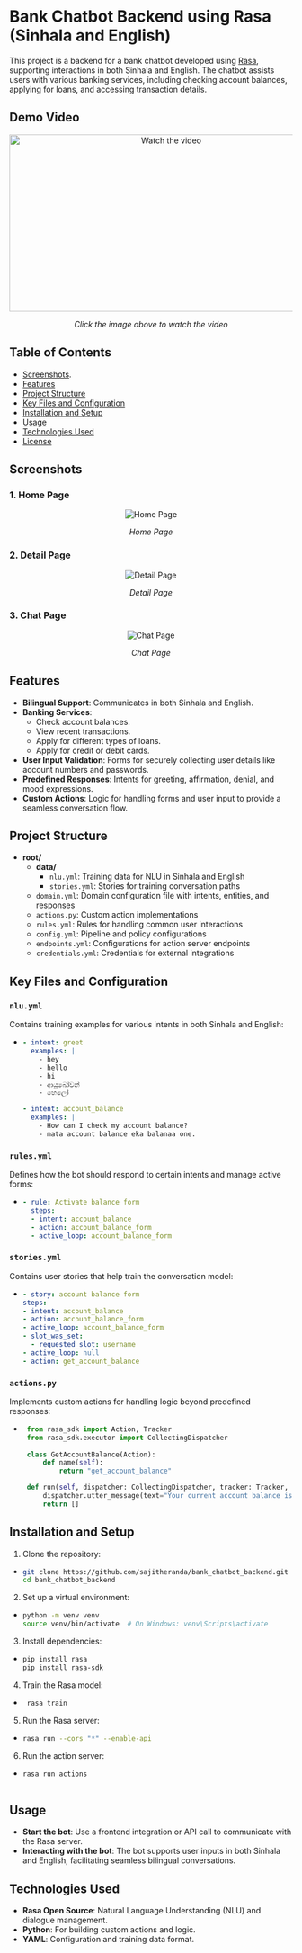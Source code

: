 # Bank Chatbot Backend using Rasa (Sinhala and English)

This project is a backend for a bank chatbot developed using [Rasa](https://rasa.com/), supporting interactions in both Sinhala and English. The chatbot assists users with various banking services, including checking account balances, applying for loans, and accessing transaction details.

## Demo Video

<div align="center">
  <a href="https://youtu.be/K6prUbMt-_Q" target="_blank">
    <img src="https://img.youtube.com/vi/K6prUbMt-_Q/0.jpg" alt="Watch the video" width="560" height="315">
  </a>
  <p><em>Click the image above to watch the video</em></p>
</div>

## Table of Contents
- [Screenshots](#screenshots).
- [Features](#features)
- [Project Structure](#project-structure)
- [Key Files and Configuration](#key-files-and-configuration)
- [Installation and Setup](#installation-and-setup)
- [Usage](#usage)
- [Technologies Used](#technologies-used)
- [License](#license)

## Screenshots

### 1. Home Page
<div align="center">
  <img src="https://github.com/user-attachments/assets/f3553aed-a111-4114-a6a1-30da48614b66" alt="Home Page">
  <p><em>Home Page</em></p>
</div>

### 2. Detail Page
<div align="center">
  <img src="https://github.com/user-attachments/assets/7d276f16-6369-45f1-9f12-63a116a198cc" alt="Detail Page">
  <p><em>Detail Page</em></p>
</div>

### 3. Chat Page
<div align="center">
  <img src="https://github.com/user-attachments/assets/5b377912-8ee9-4c1d-b3e6-21fcd7f3a136" alt="Chat Page">
  <p><em>Chat Page</em></p>
</div>

## Features
- **Bilingual Support**: Communicates in both Sinhala and English.
- **Banking Services**:
  - Check account balances.
  - View recent transactions.
  - Apply for different types of loans.
  - Apply for credit or debit cards.
- **User Input Validation**: Forms for securely collecting user details like account numbers and passwords.
- **Predefined Responses**: Intents for greeting, affirmation, denial, and mood expressions.
- **Custom Actions**: Logic for handling forms and user input to provide a seamless conversation flow.

## Project Structure

- **root/**
  - **data/**
    - `nlu.yml`: Training data for NLU in Sinhala and English
    - `stories.yml`: Stories for training conversation paths
  - `domain.yml`: Domain configuration file with intents, entities, and responses
  - `actions.py`: Custom action implementations
  - `rules.yml`: Rules for handling common user interactions
  - `config.yml`: Pipeline and policy configurations
  - `endpoints.yml`: Configurations for action server endpoints
  - `credentials.yml`: Credentials for external integrations



## Key Files and Configuration

### `nlu.yml`
Contains training examples for various intents in both Sinhala and English:
  - ```yaml
    - intent: greet
      examples: |
        - hey
        - hello
        - hi
        - ආයුබෝවන්
        - හෙලෝ
    
    - intent: account_balance
      examples: |
        - How can I check my account balance?
        - mata account balance eka balanaa one.


### `rules.yml`
Defines how the bot should respond to certain intents and manage active forms:
  - ```yaml
    - rule: Activate balance form
      steps:
      - intent: account_balance
      - action: account_balance_form
      - active_loop: account_balance_form

### `stories.yml`
Contains user stories that help train the conversation model:
  - ```yaml
    - story: account balance form
    steps:
    - intent: account_balance
    - action: account_balance_form
    - active_loop: account_balance_form
    - slot_was_set:
      - requested_slot: username
    - active_loop: null
    - action: get_account_balance

### `actions.py`
Implements custom actions for handling logic beyond predefined responses:
 - ```python
    from rasa_sdk import Action, Tracker
    from rasa_sdk.executor import CollectingDispatcher
    
    class GetAccountBalance(Action):
        def name(self):
            return "get_account_balance"

    def run(self, dispatcher: CollectingDispatcher, tracker: Tracker, domain: dict):
        dispatcher.utter_message(text="Your current account balance is Rs. 50,000.")
        return []

## Installation and Setup
1. Clone the repository:
  - ``` bash
    git clone https://github.com/sajitheranda/bank_chatbot_backend.git
    cd bank_chatbot_backend

2. Set up a virtual environment:
  - ``` bash
    python -m venv venv
    source venv/bin/activate  # On Windows: venv\Scripts\activate
    
3. Install dependencies:
  - ``` bash
    pip install rasa
    pip install rasa-sdk

4. Train the Rasa model:
 - ``` bash
    rasa train

5. Run the Rasa server:
- ``` bash
  rasa run --cors "*" --enable-api

6. Run the action server:
- ``` bash
  rasa run actions
    
## Usage

- **Start the bot**: Use a frontend integration or API call to communicate with the Rasa server.
- **Interacting with the bot**: The bot supports user inputs in both Sinhala and English, facilitating seamless bilingual conversations.

## Technologies Used

- **Rasa Open Source**: Natural Language Understanding (NLU) and dialogue management.
- **Python**: For building custom actions and logic.
- **YAML**: Configuration and training data format.

